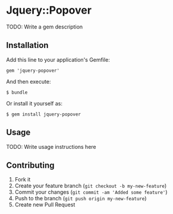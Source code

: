 # Jquery::Popover

TODO: Write a gem description

## Installation

Add this line to your application's Gemfile:

    gem 'jquery-popover'

And then execute:

    $ bundle

Or install it yourself as:

    $ gem install jquery-popover

## Usage

TODO: Write usage instructions here

## Contributing

1. Fork it
2. Create your feature branch (`git checkout -b my-new-feature`)
3. Commit your changes (`git commit -am 'Added some feature'`)
4. Push to the branch (`git push origin my-new-feature`)
5. Create new Pull Request
